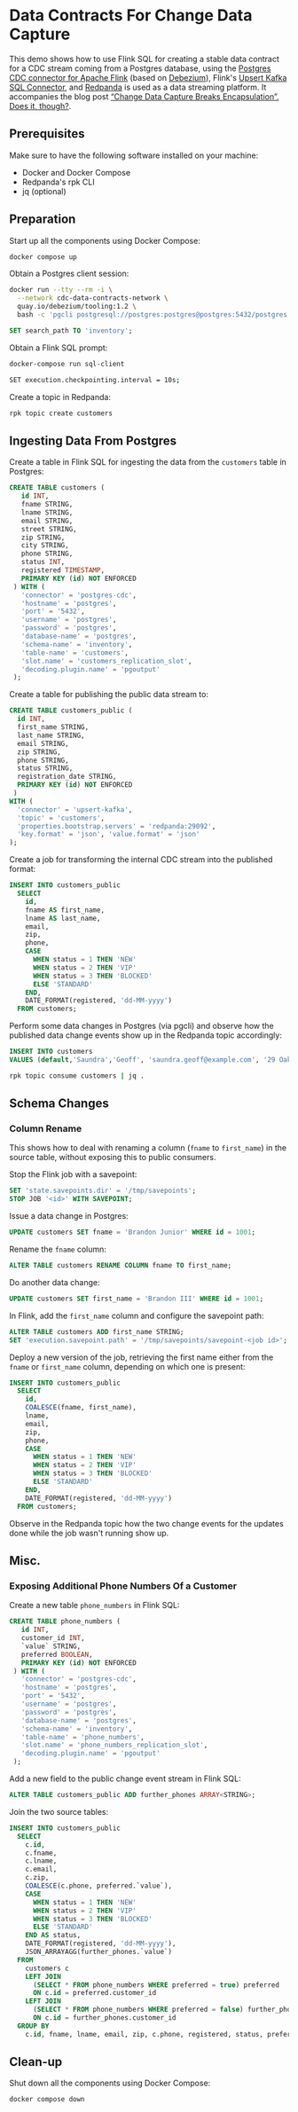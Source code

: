 # Data Contracts For Change Data Capture

This demo shows how to use Flink SQL for creating a stable data contract for a CDC stream coming from a Postgres database,
using the [Postgres CDC connector for Apache Flink](https://ververica.github.io/flink-cdc-connectors/master/content/connectors/postgres-cdc.html)
(based on [Debezium](https://debezium.io/)),
Flink's [Upsert Kafka SQL Connector](https://nightlies.apache.org/flink/flink-docs-master/docs/connectors/table/upsert-kafka/),
and [Redpanda](https://redpanda.com/) is used as a data streaming platform.
It accompanies the blog post [“Change Data Capture Breaks Encapsulation”. Does it, though?](https://www.decodable.co/blog/change-data-capture-breaks-encapsulation-does-it-though).

## Prerequisites

Make sure to have the following software installed on your machine:

* Docker and Docker Compose
* Redpanda's rpk CLI
* jq (optional)

## Preparation

Start up all the components using Docker Compose:

```bash
docker compose up
```

Obtain a Postgres client session:

```bash
docker run --tty --rm -i \
  --network cdc-data-contracts-network \
  quay.io/debezium/tooling:1.2 \
  bash -c 'pgcli postgresql://postgres:postgres@postgres:5432/postgres'
```

```sql
SET search_path TO 'inventory';
```

Obtain a Flink SQL prompt:

```bash
docker-compose run sql-client

SET execution.checkpointing.interval = 10s;
```

Create a topic in Redpanda:

```bash
rpk topic create customers
```

## Ingesting Data From Postgres

Create a table in Flink SQL for ingesting the data from the `customers` table in Postgres:

```sql
CREATE TABLE customers (
   id INT,
   fname STRING,
   lname STRING,
   email STRING,
   street STRING,
   zip STRING,
   city STRING,
   phone STRING,
   status INT,
   registered TIMESTAMP,
   PRIMARY KEY (id) NOT ENFORCED
 ) WITH (
   'connector' = 'postgres-cdc',
   'hostname' = 'postgres',
   'port' = '5432',
   'username' = 'postgres',
   'password' = 'postgres',
   'database-name' = 'postgres',
   'schema-name' = 'inventory',
   'table-name' = 'customers',
   'slot.name' = 'customers_replication_slot',
   'decoding.plugin.name' = 'pgoutput'
 );
```

Create a table for publishing the public data stream to:

```sql
CREATE TABLE customers_public (
  id INT,
  first_name STRING,
  last_name STRING,
  email STRING,
  zip STRING,
  phone STRING,
  status STRING,
  registration_date STRING,
  PRIMARY KEY (id) NOT ENFORCED
 )
WITH (
  'connector' = 'upsert-kafka',
  'topic' = 'customers',
  'properties.bootstrap.servers' = 'redpanda:29092',
  'key.format' = 'json', 'value.format' = 'json'
);
```

Create a job for transforming the internal CDC stream into the published format:

```sql
INSERT INTO customers_public
  SELECT 
    id,
    fname AS first_name,
    lname AS last_name,
    email,
    zip,
    phone,
    CASE
      WHEN status = 1 THEN 'NEW'
      WHEN status = 2 THEN 'VIP'
      WHEN status = 3 THEN 'BLOCKED'
      ELSE 'STANDARD'
    END,
    DATE_FORMAT(registered, 'dd-MM-yyyy')
  FROM customers;
```

Perform some data changes in Postgres (via pgcli) and observe how the published data change events show up in the Redpanda topic accordingly:

```sql
INSERT INTO customers
VALUES (default,'Saundra','Geoff', 'saundra.geoff@example.com', '29 Oakwood Drive', '90210', 'Los Angeles', '(800) 555‑3100', 1, '2023-02-17 21:36:42');
```

```bash
rpk topic consume customers | jq .
```
 
## Schema Changes

### Column Rename

This shows how to deal with renaming a column (`fname` to `first_name`) in the source table, without exposing this to public consumers.

Stop the Flink job with a savepoint:

```sql
SET 'state.savepoints.dir' = '/tmp/savepoints';
STOP JOB '<id>' WITH SAVEPOINT;
```

Issue a data change in Postgres:

```sql
UPDATE customers SET fname = 'Brandon Junior' WHERE id = 1001;
```

Rename the `fname` column:

```sql
ALTER TABLE customers RENAME COLUMN fname TO first_name;
```

Do another data change:

```sql
UPDATE customers SET first_name = 'Brandon III' WHERE id = 1001;
```

In Flink, add the `first_name` column and configure the savepoint path:

```sql
ALTER TABLE customers ADD first_name STRING;
SET 'execution.savepoint.path' = '/tmp/savepoints/savepoint-<job id>';
```

Deploy a new version of the job, retrieving the first name either from the `fname` or `first_name` column, depending on which one is present:

```sql
INSERT INTO customers_public
  SELECT 
    id,
    COALESCE(fname, first_name),
    lname,
    email,
    zip,
    phone,
    CASE
      WHEN status = 1 THEN 'NEW'
      WHEN status = 2 THEN 'VIP'
      WHEN status = 3 THEN 'BLOCKED'
      ELSE 'STANDARD'
    END,
    DATE_FORMAT(registered, 'dd-MM-yyyy')
  FROM customers;
```

Observe in the Redpanda topic how the two change events for the updates done while the job wasn't running show up.

## Misc.

### Exposing Additional Phone Numbers Of a Customer

Create a new table `phone_numbers` in Flink SQL:

```sql
CREATE TABLE phone_numbers (
   id INT,
   customer_id INT,
   `value` STRING,
   preferred BOOLEAN,
   PRIMARY KEY (id) NOT ENFORCED
 ) WITH (
   'connector' = 'postgres-cdc',
   'hostname' = 'postgres',
   'port' = '5432',
   'username' = 'postgres',
   'password' = 'postgres',
   'database-name' = 'postgres',
   'schema-name' = 'inventory',
   'table-name' = 'phone_numbers',
   'slot.name' = 'phone_numbers_replication_slot',
   'decoding.plugin.name' = 'pgoutput'
 );
```

Add a new field to the public change event stream in Flink SQL:

```sql
ALTER TABLE customers_public ADD further_phones ARRAY<STRING>;
```

Join the two source tables:

```sql
INSERT INTO customers_public
  SELECT
    c.id,
    c.fname,
    c.lname,
    c.email,
    c.zip,
    COALESCE(c.phone, preferred.`value`),
    CASE
      WHEN status = 1 THEN 'NEW'
      WHEN status = 2 THEN 'VIP'
      WHEN status = 3 THEN 'BLOCKED'
      ELSE 'STANDARD'
    END AS status,
    DATE_FORMAT(registered, 'dd-MM-yyyy'),
    JSON_ARRAYAGG(further_phones.`value`)
  FROM
    customers c
    LEFT JOIN
      (SELECT * FROM phone_numbers WHERE preferred = true) preferred
      ON c.id = preferred.customer_id
    LEFT JOIN
      (SELECT * FROM phone_numbers WHERE preferred = false) further_phones
      ON c.id = further_phones.customer_id
  GROUP BY
    c.id, fname, lname, email, zip, c.phone, registered, status, preferred.`value`;
```

## Clean-up

Shut down all the components using Docker Compose:

```bash
docker compose down
```

